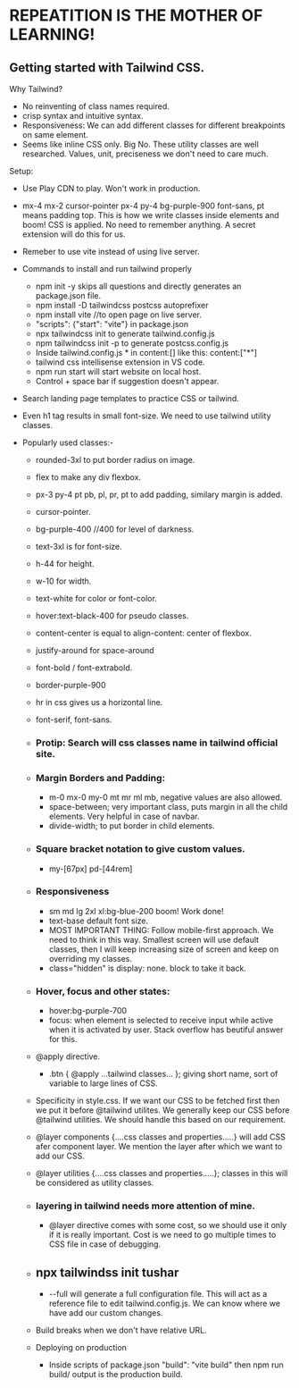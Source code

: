 # REPEATITION IS THE MOTHER OF LEARNING!

## Getting  started with Tailwind CSS.

Why Tailwind?
 - No reinventing of class names required.
 - crisp syntax and intuitive syntax.
 - Responsiveness: We can add different classes for different breakpoints on same element.
 - Seems like inline CSS only. Big No. These utility classes are well researched. Values, unit, preciseness we don't need to care much. 

 Setup:
 - Use Play CDN to play. Won't work in production.
 - mx-4 mx-2 cursor-pointer px-4 py-4 bg-purple-900 font-sans, pt means padding top.
  This is how we write classes inside elements and boom! CSS is applied. No need to remember anything. A secret extension will do this for us.
 - Remeber to use vite instead of using live server.

 - Commands to install and run tailwind properly
    - npm init -y skips all questions and directly generates an package.json file.
    - npm install -D tailwindcss postcss autoprefixer
    - npm install vite //to open page on live server.
    - "scripts": {"start": "vite"} in package.json
    - npx tailwindcss init to generate tailwind.config.js
    - npm tailwindcss init -p to generate postcss.config.js
    - Inside tailwind.config.js * in content:[] like this: content:["*"]
    - tailwind css intellisense extension in VS code.
    - npm run start will start website on local host.
    - Control + space bar if suggestion doesn't appear.

 - Search landing page templates to practice CSS or tailwind.

 - Even h1 tag results in small font-size. We need to use tailwind utility classes.

 - Popularly used classes:-
   - rounded-3xl to put border radius on image.
   - flex to make any div flexbox.
   - px-3 py-4 pt pb, pl, pr, pt to add padding, similary margin is added.
   - cursor-pointer.
   - bg-purple-400 //400 for level of darkness.
   - text-3xl is for font-size.
   - h-44 for height. 
   - w-10 for width.
   - text-white for color or font-color.
   - hover:text-black-400 for pseudo classes.
   - content-center is equal to align-content: center of flexbox.
   - justify-around for space-around
   - font-bold / font-extrabold.
   - border-purple-900
   - hr in css gives us a horizontal line.
   - font-serif, font-sans.
   - ### Protip: Search will css classes name in tailwind official site.
   - ### Margin Borders and Padding:
      - m-0 mx-0 my-0 mt mr ml mb, negative values are also allowed.
      - space-between; very important class, puts margin in all the child elements. Very helpful in case of navbar.
      - divide-width; to put border in child elements.
   - ### Square bracket notation to give custom values.
      - my-[67px] pd-[44rem]
   - ### Responsiveness
      - sm md lg 2xl xl:bg-blue-200 boom! Work done!
      - text-base default font size.
      - MOST IMPORTANT THING: Follow mobile-first approach. We need to think in this way. Smallest screen will use default classes, then I will keep increasing size of screen and keep on overriding my classes.
      - class="hidden" is display: none. block to take it back.
   - ### Hover, focus and other states:
      - hover:bg-purple-700
      - focus: when element is selected to receive input while active when it is activated by user. Stack overflow has beutiful answer for this.

   - @apply directive. 
      - .btn { @apply ...tailwind classes... }; giving short name, sort of variable to large lines of CSS.

   - Specificity in style.css. If we want our CSS to be fetched first then we put it before @tailwind utilites. We generally keep our CSS before @tailwind utilities. We should handle this based on our requirement.

   - @layer components {....css classes and properties.....} will add CSS afer component layer. We mention the layer after which we want to add our CSS.

   - @layer utilities  {....css classes and properties.....}; classes in this will be considered as utility classes. 
   - ### layering in tailwind needs more attention of mine.
      - @layer directive comes with some cost, so we should use it only if it is really important. Cost is we need to go multiple times to CSS file in case of debugging.
   - ## npx tailwindss init tushar 
      - --full will generate a full configuration file. This will act as a reference file to edit tailwind.config.js. We can know where we have add our custom changes.

   - Build breaks when we don't have relative URL.
   - Deploying on production
      - Inside scripts of package.json "build": "vite build" then npm run build/ output is the production build.


   

